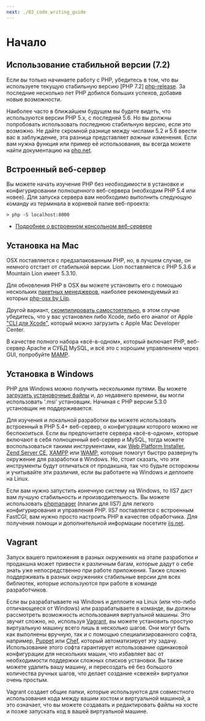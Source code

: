 ```yaml
---
next: ./02_code_writing_guide
---
```


# Начало

## Использование стабильной версии (7.2)

Если вы только начинаете работу с PHP, убедитесь в том, что вы используете текущую стабильную версию [PHP 7.2]
[php-release]. За последние несколько лет PHP добился больших успехов, добавив новые возможности.

Наиболее часто в ближайшем будущем вы будете видеть, что используются версии PHP 5.x, с последней 5.6. Но вы должны попробовать использовать последнюю стабильную версию, если это возможно. Не дайте скромной разнице между числами 5.2 и 5.6 ввести вас в заблуждение,
эта разница представляет _важные_ изменения. Если вам нужна функция или пример её использования, вы всегда можете 
найти документацию на [php.net][php-docs].

[php-release]: http://www.php.net/downloads.php
[php-docs]: http://www.php.net/manual/ru/

## Встроенный веб-сервер

Вы можете начать изучение PHP без необходимости в установке и конфигурировании полноценного веб-сервера (необходим PHP 5.4 или новее). Для запуска сервера вам необходимо выполнить следующую команду из терминала в корневой папке веб-проекта:

    > php -S localhost:8000

* [Подробнее о встроенном консольном веб-сервере][cli-server]

[cli-server]: http://www.php.net/manual/ru/features.commandline.webserver.php

## Установка на Mac

OSX поставляется с предзапакованным PHP, но, в лучшем случае, он немного отстает от стабильной версии. Lion поставляется с
PHP 5.3.6 и Mountain Lion имеет 5.3.10.

Для обновления PHP в OSX вы можете установить его с помощью нескольких [пакетных менеджеров][mac-package-managers],
наиболее рекомендуемый из которых [php-osx by Liip][php-osx-downloads].

Другой вариант, [скомпилировать самостоятельно][mac-compile], в этом случае убедитесь, что у вас установлен либо
Xcode, либо его аналог от Apple ["CLI для Xcode"][apple-developer], который можно загрузить с Apple Mac Developer Center.

В качестве полного набора «всё-в-одном», который включает PHP, веб-сервер Apache и СУБД MySQL, и всё это с хорошим управлением через GUI, попробуйте [MAMP][mamp-downloads].

[mac-package-managers]: http://www.php.net/manual/ru/install.macosx.packages.php
[mac-compile]: http://www.php.net/manual/ru/install.macosx.compile.php
[xcode-gcc-substitution]: https://github.com/kennethreitz/osx-gcc-installer
[apple-developer]: https://developer.apple.com/downloads
[mamp-downloads]: http://www.mamp.info/en/downloads/index.html
[php-osx-downloads]: http://php-osx.liip.ch/

## Установка в Windows

PHP для Windows можно получить несколькими путями. Вы можете [загрузить установочные файлы][php-downloads] и, до недавнего времени, вы могли использовать '.msi' установщик. Начиная с PHP версии 5.3.0 установщик не поддерживается.

Для изучения и локальной разработки вы можете использовать встроенный в PHP 5.4+ веб-сервер, о конфигурации которого можно не беспокоиться. Если вы предпочитаете сервера «всё-в-одном», которые включают в себя полноценный веб-сервер и MySQL, тогда можете воспользоваться такими инструментами, как [Web Platform Installer][wpi], [Zend Server CE][zsce], [XAMPP][xampp] или [WAMP][wamp], которые помогут быстро развернуть окружение для разработки в Windows. Но, стоит сказать, что эти инструменты будут отличаться от продакшна, так что будьте осторожны и учитывайте эти различия, если вы работаете на Windows и деплоите на Linux.

Если вам нужно запустить конечную систему на Windows, то IIS7 даст вам лучшую стабильность и производительность. Вы можете использовать [phpmanager][phpmanager] (плагин для IIS7) для легкого конфигурирования и управления PHP. IIS7 поставляется с встроенным FastCGI, вам нужно просто настроить PHP в качестве обработчика. Для получения помощи и дополнительной информации посетите [iis.net][php-iis].

[php-downloads]: http://windows.php.net
[phpmanager]: http://phpmanager.codeplex.com/
[wpi]: http://www.microsoft.com/web/downloads/platform.aspx
[zsce]: http://www.zend.com/en/products/server-ce/
[xampp]: http://www.apachefriends.org/en/xampp.html
[wamp]: http://www.wampserver.com/
[php-iis]: http://php.iis.net/

## Vagrant

Запуск вашего приложения в разных окружениях на этапе разработки и продакшна может привести к различным багам, которые дадут о себе знать уже непосредственно при работе приложения. Также сложно поддерживать в разных окружениях стабильные версии для всех библиотек, которые используются при работе в команде разработчиков.

Если вы разрабатываете на Windows и деплоите на Linux (или что-либо отличающееся от Windows) или разрабатываете в команде, вы должны рассмотреть возможность использования виртуальной машины. Это звучит сложно, но, используя [Vagrant][vagrant], вы можете установить простую виртуальную машину всего лишь в несколько шагов. Они могут быть как выполнены вручную, так и с помощью специализированного софта, например, [Puppet][puppet] или [Chef][chef], который автоматизирует эту задачу. Использование этого софта гарантирует использование одинаковой конфигурации для нескольких машин, что избавляет вас от необходимости поддержки сложных списков установки. Вы также можете удалить вашу машину, и пересоздать её без большого количества ручных шагов, что делает создание «свежей» виртуалки очень простым.

Vagrant создает общие папки, которые используются для совместного использования кода между вашим хостом и виртуальной машиной, а это означает, что вы можете создавать и редактировать файлы на хосте и позже запускать код в вашей виртуальной машине.

[vagrant]: http://vagrantup.com/
[puppet]: http://www.puppetlabs.com/
[chef]: http://www.opscode.com/
